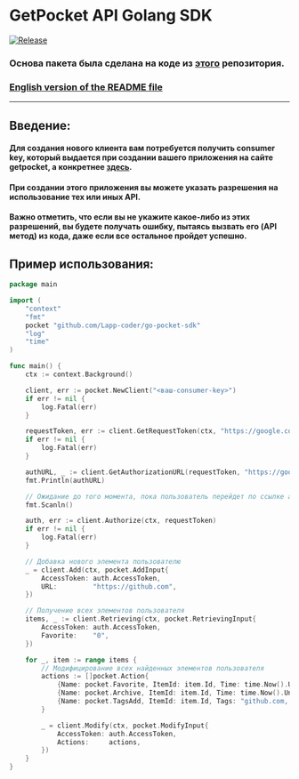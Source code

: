 # GetPocket API Golang SDK

[![Release](https://img.shields.io/badge/release-v1.0.3-blue)](https://github.com/Lapp-coder/go-pocket-sdk/releases)

### Основа пакета была сделана на коде из [этого](https://github.com/zhashkevych/go-pocket-sdk) репозитория.

### [English version of the README file](README.md)

***

## Введение:
#### Для создания нового клиента вам потребуется получить consumer key, который выдается при создании вашего приложения на сайте getpocket, а конкретнее [здесь](https://getpocket.com/developer/apps/new). 
#### При создании этого приложения вы можете указать разрешения на использование тех или иных API. 
#### Важно отметить, что если вы не укажите какое-либо из этих разрешений, вы будете получать ошибку, пытаясь вызвать его (API метод) из кода, даже если все остальное пройдет успешно.

## Пример использования:
```go
package main

import (
	"context"
	"fmt"
	pocket "github.com/Lapp-coder/go-pocket-sdk"
	"log"
	"time"
)

func main() {
	ctx := context.Background()

	client, err := pocket.NewClient("<ваш-consumer-key>")
	if err != nil {
		log.Fatal(err)
	}

	requestToken, err := client.GetRequestToken(ctx, "https://google.com", "")
	if err != nil {
		log.Fatal(err)
	}

	authURL, _ := client.GetAuthorizationURL(requestToken, "https://google.com")
	fmt.Println(authURL)

	// Ожидание до того момента, пока пользователь перейдет по ссылке авторизации и предоставит права приложению.
	fmt.Scanln()

	auth, err := client.Authorize(ctx, requestToken)
	if err != nil {
		log.Fatal(err)
	}

	// Добавка нового элемента пользователю
	_ = client.Add(ctx, pocket.AddInput{
		AccessToken: auth.AccessToken,
		URL:         "https://github.com",
	})

	// Получение всех элементов пользователя
	items, _ := client.Retrieving(ctx, pocket.RetrievingInput{
		AccessToken: auth.AccessToken,
		Favorite:    "0",
	})

	for _, item := range items {
		// Модифицирование всех найденных элементов пользователя
		actions := []pocket.Action{
			{Name: pocket.Favorite, ItemId: item.Id, Time: time.Now().Unix()},
			{Name: pocket.Archive, ItemId: item.Id, Time: time.Now().Unix()},
			{Name: pocket.TagsAdd, ItemId: item.Id, Tags: "github.com, github, system-version-control"},
		}

		_ = client.Modify(ctx, pocket.ModifyInput{
			AccessToken: auth.AccessToken,
			Actions:     actions,
		})
	}
}
```
